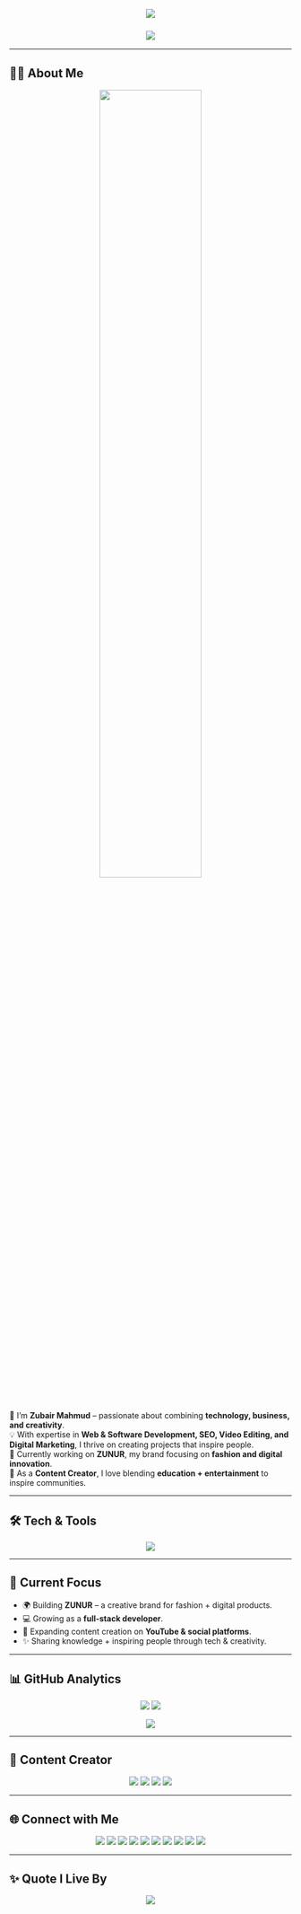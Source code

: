 <!-- Animated Gradient Header -->
<p align="center">
  <img src="https://capsule-render.vercel.app/api?type=waving&height=280&color=gradient&customColorList=0,2,10,20&text=Zubair%20Mahmud&fontSize=65&fontAlignY=40&fontAlign=50&fontColor=ffffff&animation=fadeIn&desc=💻%20Software%20Developer%20%7C%20🎥%20Digital%20Creator%20%7C%20🚀%20Entrepreneur&descAlignY=65&descAlign=50" />
</p>

<h3 align="center">
  <img src="https://readme-typing-svg.herokuapp.com?font=Fira+Code&size=32&pause=1000&color=FF6EC4,FFD700,00C9FF,92FE9D&width=800&center=true&vCenter=true&lines=💻+Software+Developer;🎥+Digital+Creator;🚀+Entrepreneur;🌍+Founder+of+ZUNUR;🔥+Innovator+%7C+Content+Creator" />
</h3>

---

## 👨‍💻 About Me  

<p align="center">
  <img src="https://raw.githubusercontent.com/saadeghi/saadeghi/master/dino.gif" width="60%" />
</p>

🌟 I’m **Zubair Mahmud** – passionate about combining **technology, business, and creativity**.  
💡 With expertise in **Web & Software Development, SEO, Video Editing, and Digital Marketing**, I thrive on creating projects that inspire people.  
🚀 Currently working on **ZUNUR**, my brand focusing on **fashion and digital innovation**.  
🎥 As a **Content Creator**, I love blending **education + entertainment** to inspire communities.  

---

## 🛠️ Tech & Tools  

<p align="center">
  <img src="https://skillicons.dev/icons?i=html,css,js,react,php,wordpress,python,mysql,git,github,vscode,figma,ae,ps,ai,premiere,pr" />
</p>

---

## 🚀 Current Focus  

- 🌍 Building **ZUNUR** – a creative brand for fashion + digital products.  
- 💻 Growing as a **full-stack developer**.  
- 🎥 Expanding content creation on **YouTube & social platforms**.  
- ✨ Sharing knowledge + inspiring people through tech & creativity.  

---

## 📊 GitHub Analytics  

<p align="center">
  <img src="https://github-readme-streak-stats.herokuapp.com/?user=zubairmahmud&theme=radical&hide_border=true" />
  <img src="https://github-readme-stats.vercel.app/api?username=zubairmahmud&show_icons=true&theme=radical&hide_border=true" />
</p>

<p align="center">
  <img src="https://github-readme-activity-graph.vercel.app/graph?username=zubairmahmud&bg_color=1a1b27&color=ff6ec4&line=00c9ff&point=ffffff&area=true&hide_border=true" />
</p>

---

## 🎥 Content Creator  

<p align="center">
  <a href="https://youtube.com/@me.zubairmahmud"><img src="https://img.shields.io/badge/YouTube-FF0000?style=for-the-badge&logo=youtube&logoColor=white" /></a>
  <a href="https://dev.to/zubairmahmud"><img src="https://img.shields.io/badge/Dev.to-0A0A0A?style=for-the-badge&logo=dev.to&logoColor=white" /></a>
  <a href="https://hashnode.com/@ZubairMahmud"><img src="https://img.shields.io/badge/Hashnode-2962FF?style=for-the-badge&logo=hashnode&logoColor=white" /></a>
  <a href="https://www.behance.net/Zubair_Mahmud"><img src="https://img.shields.io/badge/Behance-1769FF?style=for-the-badge&logo=behance&logoColor=white" /></a>
</p>

---

## 🌐 Connect with Me  

<p align="center">
  <a href="mailto:me.zubairmahmud@gmail.com"><img src="https://img.shields.io/badge/Gmail-EA4335?style=for-the-badge&logo=gmail&logoColor=white" /></a>
  <a href="https://wa.me/8801888655432?text=Hi%20Zubair!"><img src="https://img.shields.io/badge/WhatsApp-25D366?style=for-the-badge&logo=whatsapp&logoColor=white" /></a>
  <a href="https://t.me/Zubair_Mahmud"><img src="https://img.shields.io/badge/Telegram-26A5E4?style=for-the-badge&logo=telegram&logoColor=white" /></a>
  <a href="https://www.linkedin.com/in/zubairmahmud"><img src="https://img.shields.io/badge/LinkedIn-0077B5?style=for-the-badge&logo=linkedin&logoColor=white" /></a>
  <a href="https://facebook.com/XubairMahmud"><img src="https://img.shields.io/badge/Facebook-1877F2?style=for-the-badge&logo=facebook&logoColor=white" /></a>
  <a href="https://www.instagram.com/me.zubairmahmud"><img src="https://img.shields.io/badge/Instagram-E4405F?style=for-the-badge&logo=instagram&logoColor=white" /></a>
  <a href="https://x.com/me_ZubairMahmud"><img src="https://img.shields.io/badge/X-000000?style=for-the-badge&logo=x&logoColor=white" /></a>
  <a href="https://www.threads.com/@me.zubairmahmud"><img src="https://img.shields.io/badge/Threads-000000?style=for-the-badge&logo=threads&logoColor=white" /></a>
  <a href="https://www.pinterest.com/Zubair_Mahmud"><img src="https://img.shields.io/badge/Pinterest-BD081C?style=for-the-badge&logo=pinterest&logoColor=white" /></a>
  <a href="https://discord.com/users/1224682434583597096"><img src="https://img.shields.io/badge/Discord-5865F2?style=for-the-badge&logo=discord&logoColor=white" /></a>
</p>

---

## ✨ Quote I Live By  

<p align="center">
  <img src="https://readme-typing-svg.herokuapp.com?font=Pacifico&size=28&pause=1500&color=FFD700&center=true&vCenter=true&width=800&lines=🚀+Code+.+Create+.+Inspire;🌟+Dream+Big+.+Work+Hard+.+Stay+Humble;💡+Innovation+Drives+Success" />
</p>
